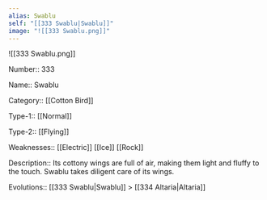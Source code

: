```yaml
---
alias: Swablu
self: "[[333 Swablu|Swablu]]"
image: "![[333 Swablu.png]]"
---
```


![[333 Swablu.png]]


Number:: 333

Name:: Swablu

Category:: [[Cotton Bird]]

Type-1:: [[Normal]]

Type-2:: [[Flying]] 

Weaknesses:: [[Electric]] [[Ice]] [[Rock]] 

Description:: Its cottony wings are full of air, making them light and fluffy to the touch. Swablu takes diligent care of its wings.

Evolutions:: [[333 Swablu|Swablu]] > [[334 Altaria|Altaria]]